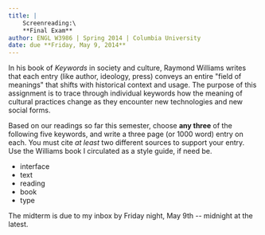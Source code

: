 ```yaml
---
title: |
    Screenreading:\
    **Final Exam**
author: ENGL W3986 | Spring 2014 | Columbia University
date: due **Friday, May 9, 2014**
---
```


In his book of *Keywords* in society and culture, Raymond Williams writes that each  entry (like author, ideology, press) conveys an entire "field of meanings" that shifts with historical context and usage. The purpose of this assignment is to trace through individual keywords how the meaning of cultural practices change as they encounter new technologies and new social forms.

Based on our readings so far this semester, choose **any three** of the following five keywords, and write a three page (or 1000 word) entry on each.  You must cite *at least* two different sources to support your entry.  Use the Williams book I circulated as a style guide, if need be.

- interface
- text
- reading
- book
- type

The midterm is due to my inbox by Friday night, May 9th -- midnight at the latest.